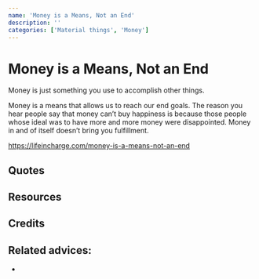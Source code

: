 ```yaml
---
name: 'Money is a Means, Not an End'
description: ''
categories: ['Material things', 'Money']
---
```

# Money is a Means, Not an End

Money is just something you use to accomplish other things.

Money is a means that allows us to reach our end goals.  The reason you hear people say that money can’t buy happiness is because those people whose ideal was to have more and more money were disappointed.  Money in and of itself doesn’t bring you fulfillment.

https://lifeincharge.com/money-is-a-means-not-an-end
## Quotes

## Resources

## Credits

## Related advices:

- 

